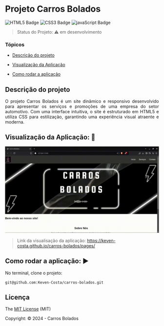 # Projeto Carros Bolados
![HTML5 Badge](https://img.shields.io/badge/HTML5-E34F26?style=for-the-badge&logo=html5&logoColor=white) ![CSS3 Badge](https://img.shields.io/badge/CSS3-1572B6?style=for-the-badge&logo=css3&logoColor=white) ![javaScript Badge](https://img.shields.io/badge/JavaScript-F7DF1E?style=for-the-badge&logo=javascript&logoColor=black)



>Status do Projeto: ⚠️ em desenvolvimento

### Tópicos 

- [Descrição do projeto](#descrição-do-projeto)

- [Visualização da Aplicação](#visualização-da-aplicação)

- [Como rodar a aplicação](#como-rodar-a-aplicação)



## Descrição do projeto 

<p align="justify">
O projeto Carros Bolados é um site dinâmico e responsivo desenvolvido para apresentar os serviços e promoções de uma empresa do setor automotivo. Com uma interface intuitiva, o site é estruturado em HTML5 e utiliza CSS para estilização, garantindo uma experiência visual atraente e moderna.
</p>
 

## Visualização da Aplicação: 🔗

![Texto alternativo](./assets/meu-gif.gif)
> Link da visualisação da aplicação: https://keven-costa.github.io/carros-bolados/pages/





## Como rodar a aplicação: ▶️

No terminal, clone o projeto: 

```
git@github.com:Keven-Costa/carros-bolados.git
```

## Licença 

The [MIT License]() (MIT)

Copyright: ©️ 2024 - Carros Bolados